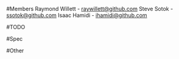 #Members
Raymond Willett - raywillett@github.com
Steve Sotok - ssotok@github.com
Isaac Hamidi - ihamidi@github.com

#TODO


#Spec


#Other
